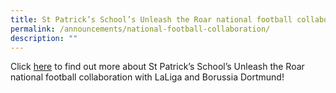 ```yaml
---
title: St Patrick’s School’s Unleash the Roar national football collaboration
permalink: /announcements/national-football-collaboration/
description: ""
---
```



Click [here](/files/SFA%20Information%20Deck.pdf) to find out more about St Patrick’s School’s Unleash the Roar national football collaboration with LaLiga and Borussia Dortmund!